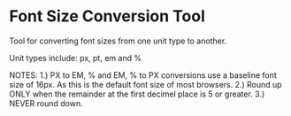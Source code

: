 Font Size Conversion Tool
===========================

Tool for converting font sizes from one unit type to another. 

Unit types include: px, pt, em and %

NOTES:
1.) PX to EM, % and EM, %  to PX conversions use a baseline font size of 16px. As this is the default font size of most browsers.
2.) Round up ONLY when the remainder at the first decimel place is 5 or greater.
3.) NEVER round down.
